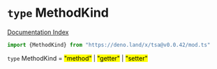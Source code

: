 # `type` MethodKind

[Documentation Index](../README.md)

```ts
import {MethodKind} from "https://deno.land/x/tsa@v0.0.42/mod.ts"
```

`type` MethodKind = <mark>"method"</mark> | <mark>"getter"</mark> | <mark>"setter"</mark>
